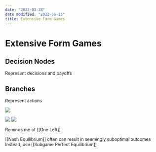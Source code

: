```yaml
---
date: "2022-03-28"
date modified: "2022-06-15"
title: Extensive Form Games
---
```


# Extensive Form Games

## Decision Nodes
Represent decisions and payoffs

## Branches
Represent actions

![](https://i.imgur.com/577FeCu.png)

![](https://i.imgur.com/sSK2MVN.png)
![](https://i.imgur.com/btdOxYB.png)

Reminds me of [[One Left]]

[[Nash Equilibrium]] often can result in seemingly suboptimal outcomes
Instead, use [[Subgame Perfect Equilibrium]]
